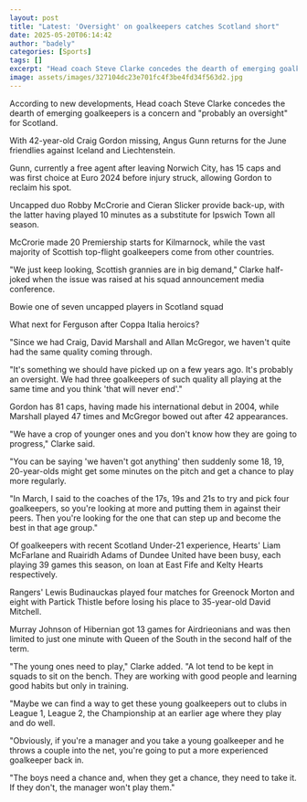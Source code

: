 ```yaml
---
layout: post
title: "Latest: 'Oversight' on goalkeepers catches Scotland short"
date: 2025-05-20T06:14:42
author: "badely"
categories: [Sports]
tags: []
excerpt: "Head coach Steve Clarke concedes the dearth of emerging goalkeepers is a concern for Scotland."
image: assets/images/327104dc23e701fc4f3be4fd34f563d2.jpg
---
```


According to new developments, Head coach Steve Clarke concedes the dearth of emerging goalkeepers is a concern and "probably an oversight" for Scotland.

With 42-year-old Craig Gordon missing, Angus Gunn returns for the June friendlies against Iceland and Liechtenstein.

Gunn, currently a free agent after leaving Norwich City, has 15 caps and was first choice at Euro 2024 before injury struck, allowing Gordon to reclaim his spot.

Uncapped duo Robby McCrorie and Cieran Slicker provide back-up, with the latter having played 10 minutes as a substitute for Ipswich Town all season.

McCrorie made 20 Premiership starts for Kilmarnock, while the vast majority of Scottish top-flight goalkeepers come from other countries.

"We just keep looking, Scottish grannies are in big demand," Clarke half-joked when the issue was raised at his squad announcement media conference.

Bowie one of seven uncapped players in Scotland squad

What next for Ferguson after Coppa Italia heroics?

"Since we had Craig, David Marshall and Allan McGregor, we haven't quite had the same quality coming through.

"It's something we should have picked up on a few years ago. It's probably an oversight. We had three goalkeepers of such quality all playing at the same time and you think 'that will never end'."

Gordon has 81 caps, having made his international debut in 2004, while Marshall played 47 times and McGregor bowed out after 42 appearances.

"We have a crop of younger ones and you don't know how they are going to progress," Clarke said.

"You can be saying 'we haven't got anything' then suddenly some 18, 19, 20-year-olds might get some minutes on the pitch and get a chance to play more regularly.

"In March, I said to the coaches of the 17s, 19s and 21s to try and pick four goalkeepers, so you're looking at more and putting them in against their peers. Then you're looking for the one that can step up and become the best in that age group."

Of goalkeepers with recent Scotland Under-21 experience, Hearts' Liam McFarlane and Ruairidh Adams of Dundee United have been busy, each playing 39 games this season, on loan at East Fife and Kelty Hearts respectively.

Rangers' Lewis Budinauckas played four matches for Greenock Morton and eight with Partick Thistle before losing his place to 35-year-old David Mitchell.

Murray Johnson of Hibernian got 13 games for Airdrieonians and was then limited to just one minute with Queen of the South in the second half of the term.

"The young ones need to play," Clarke added. "A lot tend to be kept in squads to sit on the bench. They are working with good people and learning good habits but only in training.

"Maybe we can find a way to get these young goalkeepers out to clubs in League 1, League 2, the Championship at an earlier age where they play and do well.

"Obviously, if you're a manager and you take a young goalkeeper and he throws a couple into the net, you're going to put a more experienced goalkeeper back in.

"The boys need a chance and, when they get a chance, they need to take it. If they don't, the manager won't play them."

